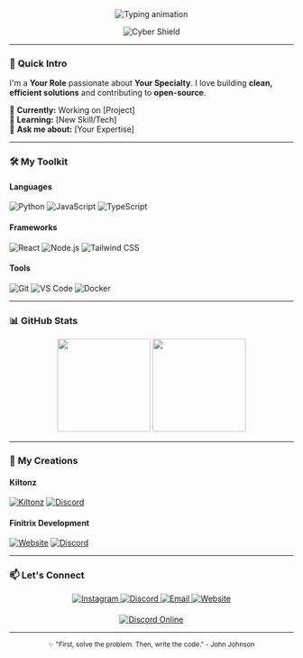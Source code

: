 <div align="center">
  <img src="https://readme-typing-svg.vercel.app?font=Fira+Code&weight=600&size=30&duration=3000&pause=1000&color=00D8FF&center=true&width=600&lines=⚡_KREDIX_XYPHER_⚡;CYBER_SECURITY_SPECIALIST;FULL-STACK_DEVELOPER" alt="Typing animation" />
  
  ![Cyber Shield](https://img.shields.io/badge/CRYPTOGRAPHIC_ENGINEER-00ff88?style=for-the-badge&logo=icloud&logoColor=black)
</div>

---

### 🚀 **Quick Intro**  
I'm a **Your Role** passionate about **Your Specialty**. I love building **clean, efficient solutions** and contributing to **open-source**.  

🔭 **Currently:** Working on [Project]  
🌱 **Learning:** [New Skill/Tech]  
💬 **Ask me about:** [Your Expertise]  

---

### 🛠️ **My Toolkit**  

#### **Languages**  
![Python](https://img.shields.io/badge/-Python-3776AB?logo=python&logoColor=white)
![JavaScript](https://img.shields.io/badge/-JavaScript-F7DF1E?logo=javascript&logoColor=black)
![TypeScript](https://img.shields.io/badge/-TypeScript-3178C6?logo=typescript&logoColor=white)

#### **Frameworks**  
![React](https://img.shields.io/badge/-React-61DAFB?logo=react&logoColor=black)
![Node.js](https://img.shields.io/badge/-Node.js-339933?logo=node.js&logoColor=white)
![Tailwind CSS](https://img.shields.io/badge/-Tailwind%20CSS-06B6D4?logo=tailwind-css&logoColor=white)

#### **Tools**  
![Git](https://img.shields.io/badge/-Git-F05032?logo=git&logoColor=white)
![VS Code](https://img.shields.io/badge/-VS%20Code-007ACC?logo=visual-studio-code&logoColor=white)
![Docker](https://img.shields.io/badge/-Docker-2496ED?logo=docker&logoColor=white)

---

### 📊 **GitHub Stats**  
<div align="center">
  <img height="165" src="https://github-readme-stats.vercel.app/api?username=yourusername&show_icons=true&theme=default&hide_border=true" />
  <img height="165" src="https://github-readme-stats.vercel.app/api/top-langs/?username=yourusername&layout=compact&theme=default&hide_border=true" />
</div>

---

### 🎨 **My Creations**

#### Kiltonz
[![Kiltonz](https://img.shields.io/badge/View_Kiltonz-9146FF?style=for-the-badge&logo=twitch&logoColor=white)](https://yourlink.com)
[![Discord](https://img.shields.io/badge/Join_Discord-5865F2?style=for-the-badge&logo=discord&logoColor=white)](https://discord.gg/yourlink)

#### Finitrix Development
[![Website](https://img.shields.io/badge/Visit_Website-FF7139?style=for-the-badge&logo=firefox&logoColor=white)](https://yourwebsite.com)
[![Discord](https://img.shields.io/badge/Join_Discord-5865F2?style=for-the-badge&logo=discord&logoColor=white)](https://discord.gg/yourlink)

---

### 📫 **Let's Connect**

<div align="center">
  <a href="https://instagram.com/yourprofile">
    <img src="https://img.shields.io/badge/Instagram-E4405F?style=for-the-badge&logo=instagram&logoColor=white" alt="Instagram" />
  </a>
  <a href="https://discord.gg/yourlink">
    <img src="https://img.shields.io/badge/Discord-5865F2?style=for-the-badge&logo=discord&logoColor=white" alt="Discord" />
  </a>
  <a href="mailto:youremail@example.com">
    <img src="https://img.shields.io/badge/Email-D14836?style=for-the-badge&logo=gmail&logoColor=white" alt="Email" />
  </a>
  <a href="https://yourwebsite.com">
    <img src="https://img.shields.io/badge/Website-FF7139?style=for-the-badge&logo=firefox&logoColor=white" alt="Website" />
  </a>
</div>

<div align="center" style="margin-top:20px">
  <a href="https://discord.gg/yourlink">
    <img src="https://dcbadge.vercel.app/api/server/yourserverid?style=flat" alt="Discord Online" />
  </a>
</div>

---

<div align="center">
  <sub>✨ "First, solve the problem. Then, write the code." - John Johnson</sub>
</div>
